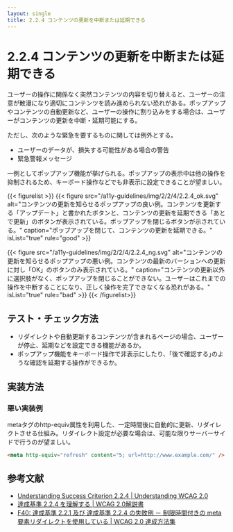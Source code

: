 ```yaml
---
layout: single
title: 2.2.4 コンテンツの更新を中断または延期できる
---
```


# 2.2.4 コンテンツの更新を中断または延期できる

ユーザーの操作に関係なく突然コンテンツの内容を切り替えると、ユーザーの注意が散漫になり適切にコンテンツを読み進められない恐れがある。ポップアップやコンテンツの自動更新など、ユーザーの操作に割り込みをする場合は、ユーザーがコンテンツの更新を中断・延期可能にする。

ただし、次のような緊急を要するものに関しては例外とする。

- ユーザーのデータが、損失する可能性がある場合の警告
- 緊急警報メッセージ

一例としてポップアップ機能が挙げられる。ポップアップの表示中は他の操作を抑制されるため、キーボード操作などでも非表示に設定できることが望ましい。

{{< figurelist >}}
  {{< figure
    src="/a11y-guidelines/img/2/2/4/2.2.4_ok.svg"
    alt="コンテンツの更新を知らせるポップアップの良い例。コンテンツを更新する「アップデート」と書かれたボタンと、コンテンツの更新を延期できる「あとで更新」のボタンが表示されている。ポップアップを閉じるボタンが示されている。"
    caption="ポップアップを閉じて、コンテンツの更新を延期できる。"
    isList="true"
    rule="good" >}}

  {{< figure
    src="/a11y-guidelines/img/2/2/4/2.2.4_ng.svg"
    alt="コンテンツの更新を知らせるポップアップの悪い例。コンテンツの最新のバーションへの更新に対し「OK」のボタンのみ表示されている。"
    caption="コンテンツの更新以外に選択肢がなく、ポップアップを閉じることができない。ユーザーはこれまでの操作を中断することになり、正しく操作を完了できなくなる恐れがある。"
    isList="true"
    rule="bad" >}}
{{< /figurelist>}}

## テスト・チェック方法

- リダイレクトや自動更新するコンテンツが含まれるページの場合、ユーザーが停止、延期などを設定できる機能があるか。
- ポップアップ機能をキーボード操作で非表示にしたり、｢後で確認する｣のような確認を延期する操作ができるか。

## 実装方法

### 悪い実装例

metaタグのhttp-equiv属性を利用した、一定時間後に自動的に更新、リダイレクトさせる仕組み。リダイレクト設定が必要な場合は、可能な限りサーバーサイドで行うのが望ましい。

```html
<meta http-equiv="refresh" content="5; url=http://www.example.com/" />
```

## 参考文献

- [Understanding Success Criterion 2.2.4 | Understanding WCAG 2.0](https://www.w3.org/TR/UNDERSTANDING-WCAG20/time-limits-postponed.html)
- [達成基準 2.2.4 を理解する | WCAG 2.0解説書](https://waic.jp/docs/UNDERSTANDING-WCAG20/time-limits-postponed.html)
- [F40: 達成基準 2.2.1 及び 達成基準 2.2.4 の失敗例 － 制限時間付きの meta 要素リダイレクトを使用している | WCAG 2.0 達成方法集](https://waic.jp/docs/WCAG-TECHS/F40.html)
